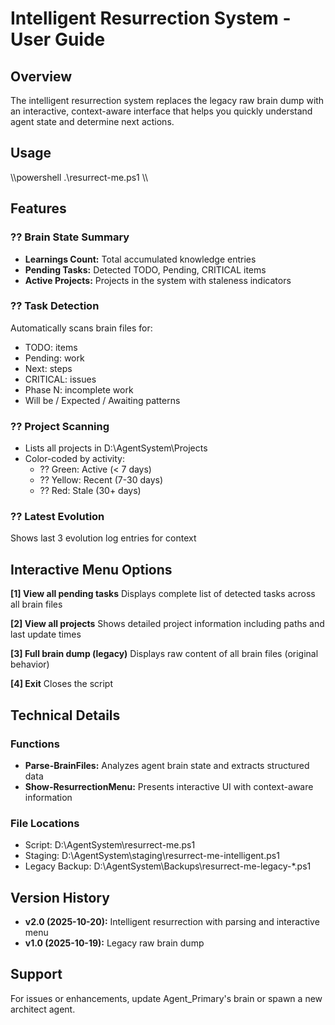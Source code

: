 # Intelligent Resurrection System - User Guide

## Overview
The intelligent resurrection system replaces the legacy raw brain dump with an interactive, context-aware interface that helps you quickly understand agent state and determine next actions.

## Usage

\\\powershell
.\resurrect-me.ps1
\\\

## Features

### ?? Brain State Summary
- **Learnings Count:** Total accumulated knowledge entries
- **Pending Tasks:** Detected TODO, Pending, CRITICAL items
- **Active Projects:** Projects in the system with staleness indicators

### ?? Task Detection
Automatically scans brain files for:
- TODO: items
- Pending: work
- Next: steps
- CRITICAL: issues
- Phase N: incomplete work
- Will be / Expected / Awaiting patterns

### ?? Project Scanning
- Lists all projects in D:\AgentSystem\Projects
- Color-coded by activity:
  - ?? Green: Active (< 7 days)
  - ?? Yellow: Recent (7-30 days)
  - ?? Red: Stale (30+ days)

### ?? Latest Evolution
Shows last 3 evolution log entries for context

## Interactive Menu Options

**[1] View all pending tasks**
Displays complete list of detected tasks across all brain files

**[2] View all projects**
Shows detailed project information including paths and last update times

**[3] Full brain dump (legacy)**
Displays raw content of all brain files (original behavior)

**[4] Exit**
Closes the script

## Technical Details

### Functions
- **Parse-BrainFiles:** Analyzes agent brain state and extracts structured data
- **Show-ResurrectionMenu:** Presents interactive UI with context-aware information

### File Locations
- Script: D:\AgentSystem\resurrect-me.ps1
- Staging: D:\AgentSystem\staging\resurrect-me-intelligent.ps1
- Legacy Backup: D:\AgentSystem\Backups\resurrect-me-legacy-*.ps1

## Version History
- **v2.0 (2025-10-20):** Intelligent resurrection with parsing and interactive menu
- **v1.0 (2025-10-19):** Legacy raw brain dump

## Support
For issues or enhancements, update Agent_Primary's brain or spawn a new architect agent.
